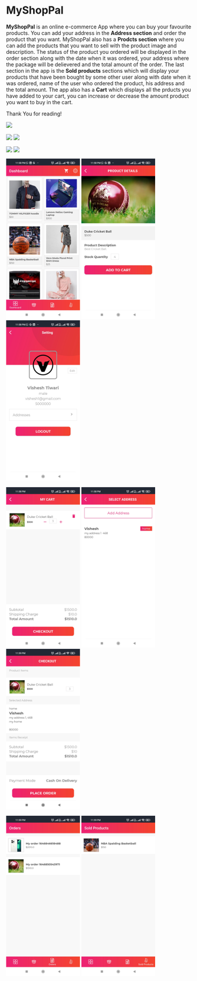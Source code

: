# MyShopPal

**MyShopPal** is an online e-commerce App where you can buy your favourite products. You can add your address in the **Address section** and order the product that you want. MyShopPal also has
a **Prodcts section** where you can add the products that you want to sell with the product image and description. The status of the product you ordered will be displayed in the order
section along with the date when it was ordered, your address where the package will be delievered and the total amount of the order. The last section in the app is  the **Sold products** 
sections which will display your products that have been bought by some other user along with date when it was ordered, name of the user who ordered the product, his address and the total amount.
The app also has a **Cart** which displays all the prducts you have added to your cart, you can increase or decrease the amount product you want to buy in the cart. 

Thank You for reading!




<img src="images/1646849488535.gif" width="300">                   



<img src="images/1646848260953.gif" width="300">                                                   <img src="images/1646848260939.gif" width="300">



<img src="images/1646848260925.gif" width="300">                                                  <img src="images/1646848260909.gif" width="300">


<img src="images001/1646850614719.jpg" width="200">                <img src="images001/1646850614708.jpg" width="200">               <img src="images001/1646850614700.jpg" width="200">


<img src="images001/1646850614690.jpg" width="200">                <img src="images001/1646850614682.jpg" width="200">              <img src="images001/1646850614674.jpg" width="200">


<img src="images001/1646850614665.jpg" width="200">                              <img src="images001/1646850614655.jpg" width="200">
